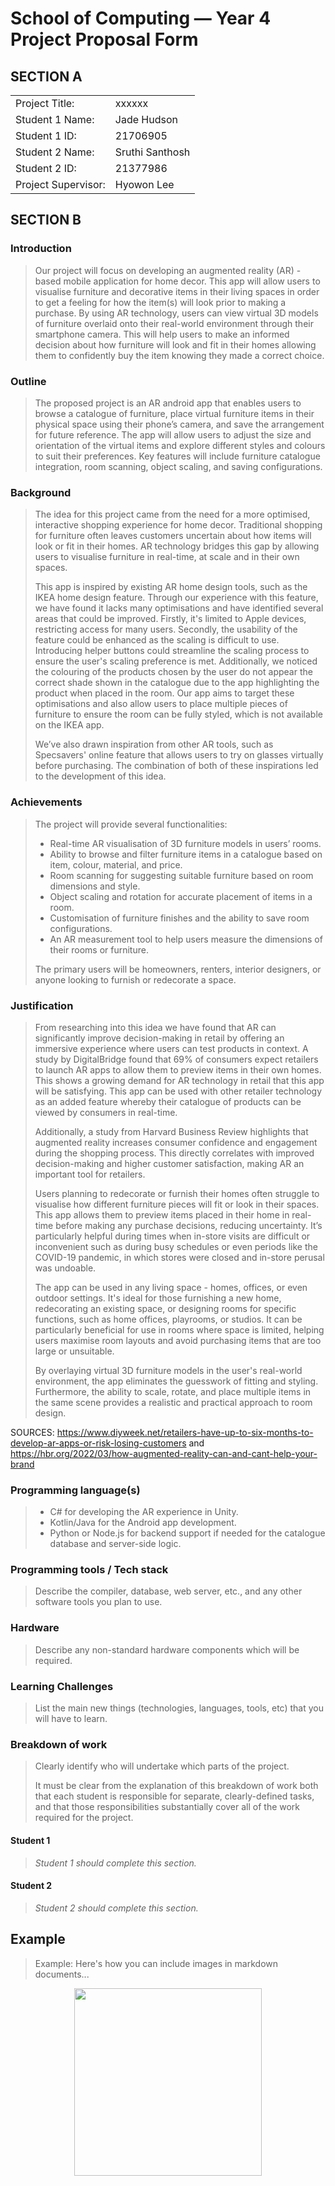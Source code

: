 # School of Computing &mdash; Year 4 Project Proposal Form

## SECTION A

|                     |                   |
|---------------------|-------------------|
|Project Title:       | xxxxxx            |
|Student 1 Name:      | Jade Hudson       |
|Student 1 ID:        | 21706905          |
|Student 2 Name:      | Sruthi Santhosh   |
|Student 2 ID:        | 21377986          |
|Project Supervisor:  | Hyowon Lee        |


## SECTION B

### Introduction

> Our project will focus on developing an augmented reality (AR) - based mobile application for home decor. This app will allow users to visualise furniture and decorative items in their living spaces in order to get a feeling for how the item(s) will look prior to making a purchase. By using AR technology, users can view virtual 3D models of furniture overlaid onto their real-world environment through their smartphone camera. This will help users to make an informed decision about how furniture will look and fit in their homes allowing them to confidently buy the item knowing they made a correct choice.

### Outline

> The proposed project is an AR android app that enables users to browse a catalogue of furniture, place virtual furniture items in their physical space using their phone’s camera, and save the arrangement for future reference. The app will allow users to adjust the size and orientation of the virtual items and explore different styles and colours to suit their preferences. Key features will include furniture catalogue integration, room scanning, object scaling, and saving configurations.

### Background

> The idea for this project came from the need for a more optimised, interactive shopping experience for home decor. Traditional shopping for furniture often leaves customers uncertain about how items will look or fit in their homes. AR technology bridges this gap by allowing users to visualise furniture in real-time, at scale and in their own spaces.
>
>This app is inspired by existing AR home design tools, such as the IKEA home design feature. Through our experience with this feature, we have found it lacks many optimisations and have identified several areas that could be improved. Firstly, it's limited to Apple devices, restricting access for many users. Secondly, the usability of the feature could be enhanced as the scaling is difficult to use. Introducing helper buttons could streamline the scaling process to ensure the user's scaling preference is met. Additionally, we noticed the colouring of the products chosen by the user do not appear the correct shade shown in the catalogue due to the app highlighting the product when placed in the room. Our app aims to target these optimisations and also allow users to place multiple pieces of furniture to ensure the room can be fully styled, which is not available on the IKEA app.
>
>We’ve also drawn inspiration from other AR tools, such as Specsavers' online feature that allows users to try on glasses virtually before purchasing. The combination of both of these inspirations led to the development of this idea.


### Achievements

> The project will provide several functionalities:
> - Real-time AR visualisation of 3D furniture models in users’ rooms.
> - Ability to browse and filter furniture items in a catalogue based on item, colour, material, and price.
> - Room scanning for suggesting suitable furniture based on room dimensions and style.
> - Object scaling and rotation for accurate placement of items in a room.
> - Customisation of furniture finishes and the ability to save room configurations.
> - An AR measurement tool to help users measure the dimensions of their rooms or furniture.
>
> The primary users will be homeowners, renters, interior designers, or anyone looking to furnish or redecorate a space.


### Justification

> From researching into this idea we have found that AR can significantly improve decision-making in retail by offering an immersive experience where users can test products in context. A study by DigitalBridge found that 69% of consumers expect retailers to launch AR apps to allow them to preview items in their own homes. This shows a growing demand for AR technology in retail that this app will be satisfying. This app can be used with other retailer technology as an added feature whereby their catalogue of products can be viewed by consumers in real-time.
>
> Additionally, a study from Harvard Business Review highlights that augmented reality increases consumer confidence and engagement during the shopping process. This directly correlates with improved decision-making and higher customer satisfaction, making AR an important tool for retailers​.
>
> Users planning to redecorate or furnish their homes often struggle to visualise how different furniture pieces will fit or look in their spaces. This app allows them to preview items placed in their home in real-time before making any purchase decisions, reducing uncertainty. It’s particularly helpful during times when in-store visits are difficult or inconvenient such as during busy schedules or even periods like the COVID-19 pandemic, in which stores were closed and in-store perusal was undoable.
>
> The app can be used in any living space - homes, offices, or even outdoor settings. It's ideal for those furnishing a new home, redecorating an existing space, or designing rooms for specific functions, such as home offices, playrooms, or studios. It can be particularly beneficial for use in rooms where space is limited, helping users maximise room layouts and avoid purchasing items that are too large or unsuitable.
>
> By overlaying virtual 3D furniture models in the user's real-world environment, the app eliminates the guesswork of fitting and styling. Furthermore, the ability to scale, rotate, and place multiple items in the same scene provides a realistic and practical approach to room design.

SOURCES:
https://www.diyweek.net/retailers-have-up-to-six-months-to-develop-ar-apps-or-risk-losing-customers and 
https://hbr.org/2022/03/how-augmented-reality-can-and-cant-help-your-brand


### Programming language(s)

> - C# for developing the AR experience in Unity.
> - Kotlin/Java for the Android app development.
> - Python or Node.js for backend support if needed for the catalogue database and server-side logic.


### Programming tools / Tech stack

> Describe the compiler, database, web server, etc., and any other software tools you plan to use.

### Hardware

> Describe any non-standard hardware components which will be required.

### Learning Challenges

> List the main new things (technologies, languages, tools, etc) that you will have to learn.

### Breakdown of work

> Clearly identify who will undertake which parts of the project.
>
> It must be clear from the explanation of this breakdown of work both that each student is responsible for
> separate, clearly-defined tasks, and that those responsibilities substantially cover all of the work required
> for the project.

#### Student 1

> *Student 1 should complete this section.*

#### Student 2

> *Student 2 should complete this section.*

## Example

> Example: Here's how you can include images in markdown documents...

<!-- Basically, just use HTML! -->

<p align="center">
  <img src="./res/cat.png" width="300px">
</p>

